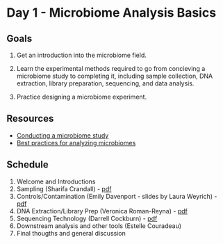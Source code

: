 # Day 1 - Microbiome Analysis Basics

## Goals
1. Get an introduction into the microbiome field.

2. Learn the experimental methods required to go from concieving a microbiome study to completing it, including sample collection, DNA extraction, library preparation, sequencing, and data analysis. 

2. Practice designing a microbiome experiment. 

## Resources
- [Conducting a microbiome study](https://www.ncbi.nlm.nih.gov/pmc/articles/PMC5074386/)
- [Best practices for analyzing microbiomes](https://www.nature.com/articles/s41579-018-0029-9?WT.feed_name=subjects_gene-expression-analysis)

## Schedule
1. Welcome and Introductions
2. Sampling (Sharifa Crandall) - [pdf](Sampling_Day_2_Crandall_Kickstart.pdf)  
3. Controls/Contamination (Emily Davenport - slides by Laura Weyrich) - [pdf](2022_KickStartWorkshop_Contamination.pdf)
4. DNA Extraction/Library Prep (Veronica Roman-Reyna) - [pdf](2024_DNA_extraction_and_library_VRR.pdf)
6. Sequencing Technology (Darrell Cockburn) - [pdf](Sequencing_Technology_Cockburn_2024.pdf)
7. Downstream analysis and other tools (Estelle Couradeau)
8. Final thougths and general discussion
